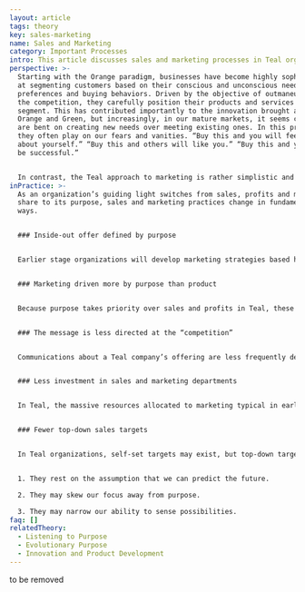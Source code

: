 ```yaml
---
layout: article
tags: theory
key: sales-marketing
name: Sales and Marketing
category: Important Processes
intro: This article discusses sales and marketing processes in Teal organizations.
perspective: >-
  Starting with the Orange paradigm, businesses have become highly sophisticated
  at segmenting customers based on their conscious and unconscious needs,
  preferences and buying behaviors. Driven by the objective of outmaneuvering
  the competition, they carefully position their products and services for each
  segment. This has contributed importantly to the innovation brought about in
  Orange and Green, but increasingly, in our mature markets, it seems companies
  are bent on creating new needs over meeting existing ones. In this process,
  they often play on our fears and vanities. “Buy this and you will feel good
  about yourself.” “Buy this and others will like you.” “Buy this and you will
  be successful.”


  In contrast, the Teal approach to marketing is rather simplistic and stems directly from the organization’s sense of purpose. Companies simply ‘listen in’ to what feels like the right offering. There is less emphasis on customer surveys and focus groups. Essentially, marketing boils down to: This is our offer. At this moment, we feel this is the best we can possibly do. We hope you will like it. In a strange paradox, Teal organizations go about filling a need not by tuning in to the noise of the world (the surveys, the focus groups, the customer segmentation), but by listening within. What product would we be really proud of? What product would fill a genuine need in the world? These are the kinds of questions people in Teal organizations ask to define new products. It’s a process guided by beauty and intuition more than analytics.^\[Laloux, Frederic (2014-02-09). Reinventing Organizations: A Guide to Creating Organizations Inspired by the Next Stage of Human Consciousness (Kindle Locations 4511-4521). Nelson Parker. Kindle Edition.]
inPractice: >-
  As an organization’s guiding light switches from sales, profits and market
  share to its purpose, sales and marketing practices change in fundamental
  ways.


  ### Inside-out offer defined by purpose


  Earlier stage organizations will develop marketing strategies based heavily on an analysis of customers (using surveys, focus groups, etc.) with the objective of increasing sales, profit, market share, etc. often by creating artificial needs. This could be characterized as an “outside in” approach. Teal organizations take an “inside out” approach where product development and communication are driven by the desire to fulfill the organization’s purpose. See also[ Innovation and Product Development](../innovation-and-product-development/).  


  ### Marketing driven more by purpose than product


  Because purpose takes priority over sales and profits in Teal, these organizations are most interested in promoting the importance of their purpose and how they are working to achieve it than they are on selling their product or service. See the example of Patagonia below.


  ### The message is less directed at the “competition”


  Communications about a Teal company’s offering are less frequently designed primarily to claim superiority over the competition. As noted elsewhere in this wiki, Teal organizations often view others that are pursuing a similar purpose as allies rather than competitors. Communication are more often focused on the importance of the organization’s purpose and how the offering fulfills that purpose.


  ### Less investment in sales and marketing departments


  In Teal, the massive resources allocated to marketing typical in earlier stage organizations are largely gone. Traditional sales and marketing departments often do not exist. Responsibility is distributed throughout the organisation through self-managing teams who have direct customer contact. Within project teams there is often a role which links directly to the customer and is responsible for communicating with him and feeding back issues or opportunities to the team.


  ### Fewer top-down sales targets


  In Teal organizations, self-set targets may exist, but top-down targets usually don't. Targets are problematic for at least three reasons:


  1. They rest on the assumption that we can predict the future.

  2. They may skew our focus away from purpose.

  3. They may narrow our ability to sense possibilities.
faq: []
relatedTheory:
  - Listening to Purpose
  - Evolutionary Purpose
  - Innovation and Product Development
---
```

to be removed